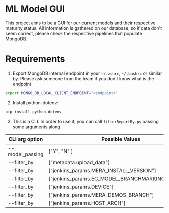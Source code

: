 # ML Model GUI

This project aims to be a GUI for our current models and their respective maturity status. All information is gathered on our database, so if data don't seem correct, please check the respective pipelines that populate MongoDB.

# Requirements

1. Export MongoDB internal endpoint in your `~/.zshrc`, `~/.bashrc` or similar by. Please ask someone from the team if you don't know what is the endpoint

```sh
export MONGO_DB_LOCAL_CLIENT_ENDPOINT="<endpoint>"
```

2. Install python-dotenv:
```sh 
pip install python-dotenv
```

3. This is a CLI. In order to use it, you can call `filterReportBy.py` passing some arguments along

| CLI arg option       | Possible Values           |       Required        |  Default Value                    |
|----------------------|---------------------------|-----------------------|-----------------------------------|
|--model_passing       |    ["Y", "N" ]                                    |      Yes     |                    |
|--filter_by           | ["metadata.upload_data"]                          |      No      |metadata.upload_data|
|--filter_by           | ["jenkins_params.MERA_INSTALL_VERSION"]           |      No      |metadata.upload_data|
|--filter_by           | ["jenkins_params.EC_MODEL_BRANCHMARKING_BRANCH"]  |      No      |metadata.upload_data|
|--filter_by           | ["jenkins_params.DEVICE"]                         |      No      |metadata.upload_data|
|--filter_by           | ["jenkins_params.MERA_DEMOS_BRANCH"]              |      No      |metadata.upload_data|
|--filter_by           | ["jenkins_params.HOST_ARCH"]                      |      No      |metadata.upload_data|
